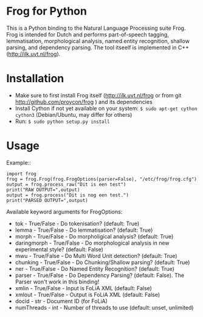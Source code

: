 Frog for Python
===========

This is a Python binding to the Natural Language Processing suite Frog. Frog is
intended for Dutch and performs part-of-speech tagging, lemmatisation,
morphological analysis, named entity recognition, shallow parsing, and
dependency parsing. The tool itseelf is implemented in C++
(http://ilk.uvt.nl/frog).

Installation
==============

 * Make sure to first install Frog itself (http://ilk.uvt.nl/frog or from git http://github.com/proycon/frog ) and its dependencies
 * Install Cython if not yet available on your system: ``$ sudo apt-get cython cython3`` (Debian/Ubuntu, may differ for others)
 * Run:  ``$ sudo python setup.py install``

Usage
================

Example::

    import frog
    frog = frog.Frog(frog.FrogOptions(parser=False), "/etc/frog/frog.cfg")
    output = frog.process_raw("Dit is een test")
    print("RAW OUTPUT=",output)
    output = frog.process("Dit is nog een test.")
    print("PARSED OUTPUT=",output)

Available keyword arguments for FrogOptions:

 * tok - True/False - Do tokenisation? (default: True)
 * lemma - True/False - Do lemmatisation? (default: True)
 * morph - True/False - Do morpholigical analysis? (default: True)
 * daringmorph - True/False - Do morphological analysis in new experimental style? (default: False)
 * mwu - True/False - Do Multi Word Unit detection? (default: True)
 * chunking - True/False - Do Chunking/Shallow parsing? (default: True)
 * ner - True/False - Do Named Entity Recognition? (default: True)
 * parser - True/False - Do Dependency Parsing? (default: False). The Parser won't work in this binding!
 * xmlin - True/False - Input is FoLiA XML (default: False)
 * xmlout - True/False - Output is FoLiA XML (default: False)
 * docid - str - Document ID (for FoLiA)
 * numThreads - int - Number of threads to use (default: unset, unlimited)




